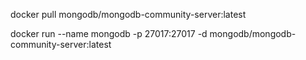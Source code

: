 docker pull mongodb/mongodb-community-server:latest

docker run --name mongodb -p 27017:27017 -d mongodb/mongodb-community-server:latest
